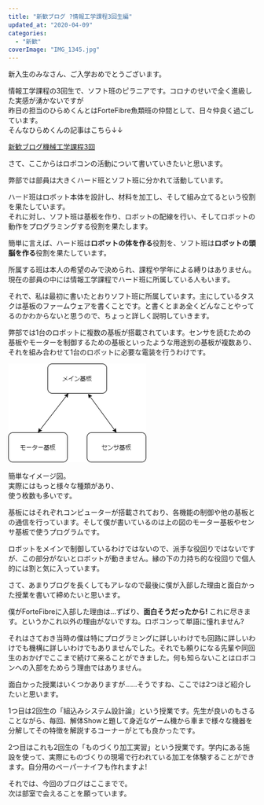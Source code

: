 ```yaml
---
title: "新歓ブログ ?情報工学課程3回生編"
updated_at: "2020-04-09"
categories: 
  - "新歓"
coverImage: "IMG_1345.jpg"
---
```


新入生のみなさん、ご入学おめでとうございます。

情報工学課程の3回生で、ソフト班のピラニアです。コロナのせいで全く進級した実感が湧かないですが  
昨日の担当のひらめくんとはForteFibre魚類班の仲間として、日々仲良く過ごしています。  
そんなひらめくんの記事はこちら↓↓

[新歓ブログ機械工学課程3回](2020-04-08)

さて、ここからはロボコンの活動について書いていきたいと思います。

弊部では部員は大きくハード班とソフト班に分かれて活動しています。

ハード班はロボット本体を設計し、材料を加工し、そして組み立てるという役割を果たしています。  
それに対し、ソフト班は基板を作り、ロボットの配線を行い、そしてロボットの動作をプログラミングする役割を果たします。

簡単に言えば、ハード班は**ロボットの体を作る**役割を、ソフト班は**ロボットの頭脳を作る**役割を果たしています。

所属する班は本人の希望のみで決められ、課程や学年による縛りはありません。現在の部員の中には情報工学課程でハード班に所属している人もいます。

それで、私は最初に書いたとおりソフト班に所属しています。主にしているタスクは基板のファームウェアを書くことです。と書くとまあ全くどんなことやってるのかわからないと思うので、ちょっと詳しく説明していきます。

弊部では1台のロボットに複数の基板が搭載されています。センサを読むための基板やモーターを制御するための基板といったような用途別の基板が複数あり、それを組み合わせて1台のロボットに必要な電装を行うわけです。

![](images/Untitled-Diagram.png)

簡単なイメージ図。  
実際にはもっと様々な種類があり、  
使う枚数も多いです。

基板にはそれぞれコンピューターが搭載されており、各機能の制御や他の基板との通信を行っています。そして僕が書いているのは上の図のモーター基板やセンサ基板で使うプログラムです。

ロボットをメインで制御しているわけではないので、派手な役回りではないですが、この部分がないとロボットが動きません。縁の下の力持ち的な役回りで個人的には割と気に入っています。

さて、あまりブログを長くしてもアレなので最後に僕が入部した理由と面白かった授業を書いて締めたいと思います。

僕がForteFibreに入部した理由は...ずばり、**面白そうだったから!** これに尽きます。というかこれ以外の理由がないですね。ロボコンって単語に憧れません?  

それはさておき当時の僕は特にプログラミングに詳しいわけでも回路に詳しいわけでも機構に詳しいわけでもありませんでした。それでも頼りになる先輩や同回生のおかげでここまで続けて来ることができました。何も知らないことはロボコンへの入部をためらう理由ではありません。

面白かった授業はいくつかありますが......そうですね、ここでは2つほど紹介したいと思います。

1つ目は2回生の「組込みシステム設計論」という授業です。先生が良いのもさることながら、毎回、解体Showと題して身近なゲーム機から車まで様々な機器を分解してその特徴を解説するコーナーがとても良かったです。

2つ目はこれも2回生の「ものづくり加工実習」という授業です。学内にある施設を使って、実際にものづくりの現場で行われている加工を体験することができます。自分用のペーパーナイフも作れますよ!

それでは、今回のブログはここまでで。  
次は部室で会えることを願っています。
